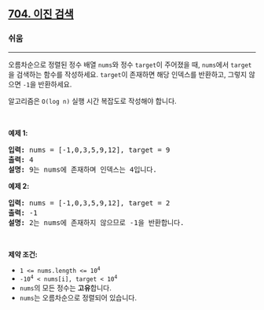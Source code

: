 <h2><a href="https://leetcode.com/problems/binary-search">704. 이진 검색</a></h2><h3>쉬움</h3><hr><p>오름차순으로 정렬된 정수 배열 <code>nums</code>와 정수 <code>target</code>이 주어졌을 때, <code>nums</code>에서 <code>target</code>을 검색하는 함수를 작성하세요. <code>target</code>이 존재하면 해당 인덱스를 반환하고, 그렇지 않으면 <code>-1</code>을 반환하세요.</p>

<p>알고리즘은 <code>O(log n)</code> 실행 시간 복잡도로 작성해야 합니다.</p>

<p>&nbsp;</p>
<p><strong class="example">예제 1:</strong></p>

<pre>
<strong>입력:</strong> nums = [-1,0,3,5,9,12], target = 9
<strong>출력:</strong> 4
<strong>설명:</strong> 9는 nums에 존재하며 인덱스는 4입니다.
</pre>

<p><strong class="example">예제 2:</strong></p>

<pre>
<strong>입력:</strong> nums = [-1,0,3,5,9,12], target = 2
<strong>출력:</strong> -1
<strong>설명:</strong> 2는 nums에 존재하지 않으므로 -1을 반환합니다.
</pre>

<p>&nbsp;</p>
<p><strong>제약 조건:</strong></p>

<ul>
	<li><code>1 &lt;= nums.length &lt;= 10<sup>4</sup></code></li>
	<li><code>-10<sup>4</sup> &lt; nums[i], target &lt; 10<sup>4</sup></code></li>
	<li><code>nums</code>의 모든 정수는 <strong>고유</strong>합니다.</li>
	<li><code>nums</code>는 오름차순으로 정렬되어 있습니다.</li>
</ul>